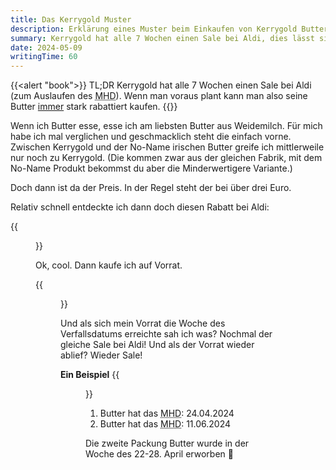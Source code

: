 ```yaml
---
title: Das Kerrygold Muster
description: Erklärung eines Muster beim Einkaufen von Kerrygold Butter
summary: Kerrygold hat alle 7 Wochen einen Sale bei Aldi, dies lässt sich ausnutzen um immer günstig Weidemilchbutter zu kaufen.
date: 2024-05-09
writingTime: 60
---
```


{{<alert "book">}}
TL;DR Kerrygold hat alle 7 Wochen einen Sale bei Aldi
(zum Auslaufen des <abbr title="Mindesthaltbarkeitsdatums">MHD</abbr>).
Wenn man voraus plant kann man also seine Butter <u>immer</u> stark rabattiert kaufen.
{{</alert >}}

Wenn ich Butter esse, esse ich am liebsten Butter aus Weidemilch.
Für mich habe ich mal verglichen und geschmacklich steht die einfach vorne.
Zwischen Kerrygold und der No-Name irischen Butter greife ich mittlerweile nur
noch zu Kerrygold.
(Die kommen zwar aus der gleichen Fabrik, mit dem No-Name Produkt bekommst du
aber die Minderwertigere Variante.)

Doch dann ist da der Preis.
In der Regel steht der bei über drei Euro.

Relativ schnell entdeckte ich dann doch diesen Rabatt bei Aldi:

{{<figure width="450px" alt="Rabatt bei Aldi 1,79€ für Kerrygold Butter" src="thumb-price-label.jpg" caption="Kerrygold 1,79€">}}

Ok, cool.
Dann kaufe ich auf Vorrat.

{{<figure width="450px" alt="Kassenbon 15x Kerrygold" src="receipt.jpg">}}

Und als sich mein Vorrat die Woche des Verfallsdatums erreichte sah ich was?
Nochmal der gleiche Sale bei Aldi!
Und als der Vorrat wieder ablief?
Wieder Sale!

**Ein Beispiel**
{{<figure width="450px" alt="Zwei Stücken Kerrygold Butter mit Beispielhaften Verfallsdaten" src="verfallsdatum-beispiele.jpg">}}

1. Butter hat das <abbr title="Mindesthaltbarkeitsdatum">MHD</abbr>: 24.04.2024
2. Butter hat das <abbr title="Mindesthaltbarkeitsdatum">MHD</abbr>: 11.06.2024

Die zweite Packung Butter wurde in der Woche des 22-28. April erworben :slightly_smiling_face:
